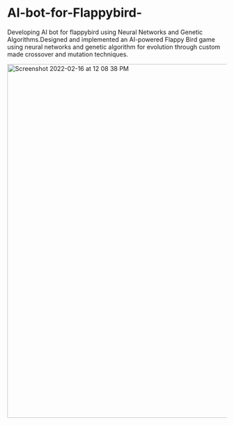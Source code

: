 # AI-bot-for-Flappybird-
Developing AI bot for flappybird using Neural Networks and Genetic Algorithms.Designed and implemented an AI-powered Flappy Bird game using neural networks and genetic algorithm for evolution through custom made crossover and mutation techniques. 

<img width="814" alt="Screenshot 2022-02-16 at 12 08 38 PM" src="https://user-images.githubusercontent.com/42714273/154209928-31c72232-0ff0-40f1-9c86-8416edb1abae.png">
